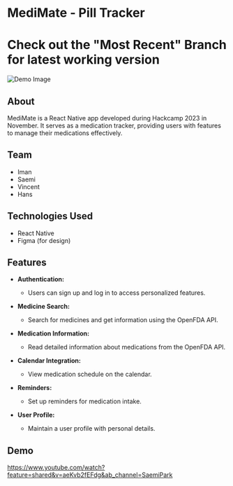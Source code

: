 # MediMate - Pill Tracker
# Check out the "Most Recent" Branch for latest working version


![Demo Image](https://cdn.discordapp.com/attachments/1174136321959268424/1175990912917180668/MediMate_Design.png?ex=656d3de2&is=655ac8e2&hm=9f3b500dbdc0cccaf099ce625d8228c49518416823ab1e8c3ebfe3459825a869&)

## About

MediMate is a React Native app developed during Hackcamp 2023 in November. It serves as a medication tracker, providing users with features to manage their medications effectively.

## Team

- Iman
- Saemi
- Vincent
- Hans

## Technologies Used

- React Native
- Figma (for design)

## Features

- **Authentication:**

  - Users can sign up and log in to access personalized features.

- **Medicine Search:**

  - Search for medicines and get information using the OpenFDA API.

- **Medication Information:**

  - Read detailed information about medications from the OpenFDA API.

- **Calendar Integration:**

  - View medication schedule on the calendar.

- **Reminders:**

  - Set up reminders for medication intake.

- **User Profile:**
  - Maintain a user profile with personal details.

## Demo

https://www.youtube.com/watch?feature=shared&v=aeKvb2fEFdg&ab_channel=SaemiPark
